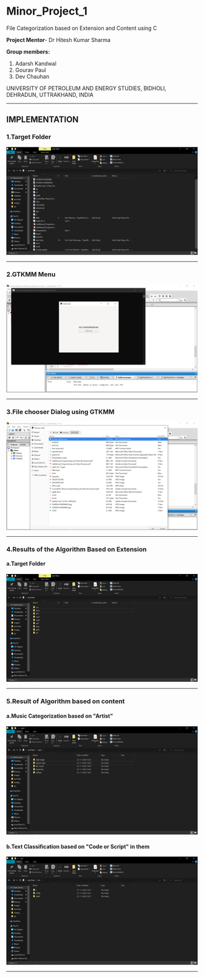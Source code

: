 # Minor_Project_1

<p>File Categorization based on Extension and Content using C</p>

<b>Project Mentor</b>- Dr Hitesh Kumar Sharma

<b>Group members:</b>
1. Adarsh Kandwal
2. Gourav Paul
3. Dev Chauhan

UNIVERSITY OF PETROLEUM AND ENERGY STUDIES,
BIDHOLI, DEHRADUN, UTTRAKHAND, INDIA
<hr>
<h2>IMPLEMENTATION</h2>

<h3>1.Target Folder</h3>
<img src="images/before.png">
<hr>
<h3>2.GTKMM Menu</h3>
<img src="images/gtkmenu.png">
<hr>
<h3>3.File chooser Dialog using GTKMM</h3>
<img src="images/gtkchooser.png">
<hr>
<h3>4.Results of the Algorithm Based on Extension</h3>
<h4> a.Target Folder</h4>
<img src="images/final1.png">
<hr>
<h3>5.Result of Algorithm based on content</h3>
<h4>a.Music Categorization based on "Artist"<h4>
<img src="images/contentmusic.png">
<h4>b.Text Classification based on "Code or Script" in them</h4>
<img src="images/contentfile.png">
<hr>
